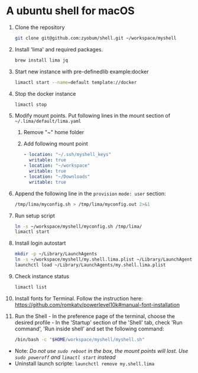 # A ubuntu shell for macOS

1. Clone the repository
   ```sh
   git clone git@github.com:zyobum/shell.git ~/workspace/myshell
   ```
1. Install 'lima' and required packages.
   ```sh
   brew install lima jq
   ```
1. Start new instance with pre-definedlib example:docker
   ```sh
   limactl start --name=default template://docker
   ```
1. Stop the docker instance
   ```sh
   limactl stop
   ```
1. Modify mount points. Put following lines in the mount section of `~/.lima/default/lima.yaml`

   1. Remove "~" home folder

   1. Add following mount point
      ```yaml
      - location: "~/.ssh/myshell_keys"
        writable: true
      - location: "~/workspace"
        writable: true
      - location: "~/Downloads"
        writable: true
      ```
1. Append the following line in the `provision` `mode: user` section:
   ```sh
   /tmp/lima/myconfig.sh > /tmp/lima/myconfig.out 2>&1
   ```
1. Run setup script
   ```sh
   ln -s ~/workspace/myshell/myconfig.sh /tmp/lima/
   limactl start
   ```
1. Install login autostart
   ```sh
   mkdir -p ~/Library/LaunchAgents
   ln -s ~/workspace/myshell/my.shell.lima.plist ~/Library/LaunchAgents/
   launchctl load ~/Library/LaunchAgents/my.shell.lima.plist
   ```
1. Check instance status
   ```sh
   limactl list
   ```
1. Install fonts for Terminal. Follow the instruction here: <https://github.com/romkatv/powerlevel10k#manual-font-installation>

1. Run the Shell - In the preference page of the terminal, choose the desired profile - In the 'Startup' section of the 'Shell' tab, check 'Run command', 'Run inside shell' and set the following command:
   ```sh
   /bin/bash -c "$HOME/workspace/myshell/myshell.sh"
   ```

+ Note: _Do not use `sudo reboot` in the box, the mount points will lost. Use `sudo poweroff` and `limactl start` instead_
+ Uninstall launch scripte: `launchctl remove my.shell.lima`
